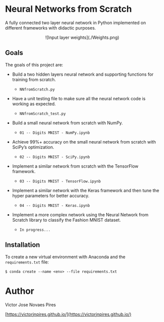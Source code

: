 Neural Networks from Scratch
============================

A fully connected two layer neural network in Python implemented on different frameworks with didactic purposes.

<p align="center">
    ![Input layer weights](./Weights.png)
</p>

## Goals

The goals of this project are:

* Build a two hidden layers neural network and supporting functions for training from scratch.
    * `NNfromScratch.py`

* Have a unit testing file to make sure all the neural network code is working as expected.
    * `NNfromScratch_test.py`

* Build a small neural network from scratch with NumPy.
    * `01 -- Digits MNIST - NumPy.ipynb`

* Achieve 99%+ accuracy on the small neural network from scratch with SciPy’s optimization.
    * `02 -- Digits MNIST - SciPy.ipynb`

* Implement a similar network from scratch with the TensorFlow framework.
    * `03 -- Digits MNIST - TensorFlow.ipynb`

* Implement a similar network with the Keras framework and then tune the hyper parameters for better accuracy.
    * `04 -- Digits MNIST - Keras.ipynb`

* Implement a more complex network using the Neural Network from Scratch library to classify the Fashion MNIST dataset.
    * `In progress...`


## Installation

To create a new virtual environment with Anaconda and the `requirements.txt` file:

    $ conda create --name <env> --file requirements.txt


# Author

Victor Jose Novaes Pires

[https://victorjnpires.github.io/](https://victorjnpires.github.io/)
